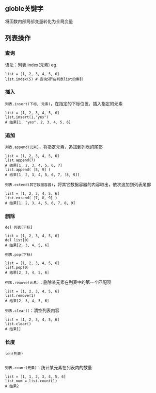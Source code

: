 ## globle关键字
将函数内部局部变量转化为全局变量

## 列表操作
### 查询
语法：列表.index(元素)
eg.
```
list = [1, 2, 3, 4, 5, 6]
list.index(5) # 查询5所在列表list的索引
```

### 插入
`列表.insert(下标, 元素)`，在指定的下标位置，插入指定的元素
```
list = [1, 2, 3, 4, 5, 6]
list,insert(1,"yes")
# 结果[1, "yes", 2, 3, 4, 5, 6]
```

### 追加
`列表.append(元素)`，将指定元素，追加到列表的尾部
```
list = [1, 2, 3, 4, 5, 6]
list.append(7)
# 结果[1, 2, 3, 4, 5, 6, 7]
list.append( [8, 9] )
# 结果[1, 2, 3, 4, 5, 6, 7, [8, 9]]
```

`列表.extend(其它数据容器)`，将其它数据容器的内容取出，依次追加到列表尾部
```
list = [1, 2, 3, 4, 5, 6]
list.extend( [7, 8, 9] )
# 结果[1, 2, 3, 4, 5, 6, 7, 8, 9]
```

### 删除
`del 列表[下标]`
```
list = [1, 2, 3, 4, 5, 6]
del list[0]
# 结果[2, 3, 4, 5, 6]
```
`列表.pop(下标)`
```
list = [1, 2, 3, 4, 5, 6]
list.pop(0)
# 结果[2, 3, 4, 5, 6]
```
`列表.remove(元素)`：删除某元素在列表中的第一个匹配项
```
list = [1, 2, 3, 4, 5, 6]
list.remove(1)
# 结果[2, 3, 4, 5, 6]
```
`列表.clear()`：清空列表内容
```
list = [1, 2, 3, 4, 5, 6]
list.clear()
# 结果[]
```

### 长度
`len(列表)`
```

```
`列表.count(元素)`：统计某元素在列表内的数量
```
list = [1, 1, 2, 3, 4, 5, 6]
list_num = list.count(1)
# 结果2
```
